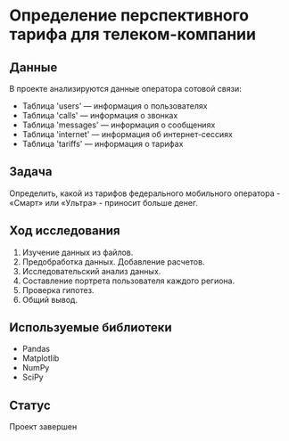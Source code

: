 # Определение перспективного тарифа для телеком-компании
## Данные
В проекте анализируются данные оператора сотовой связи:
- Таблица 'users' — информация о пользователях
- Таблица 'calls' — информация о звонках
- Таблица 'messages' — информация о сообщениях
- Таблица 'internet' — информация об интернет-сессиях
- Таблица 'tariffs' — информация о тарифах

## Задача
Определить, какой из тарифов федерального мобильного оператора - «Смарт» или «Ультра» - приносит больше денег.

## Ход исследования
 1. Изучение данных из файлов.
 2. Предобработка данных. Добавление расчетов.
 3. Исследовательский анализ данных.
 4. Составление портрета пользователя каждого региона.
 5. Проверка гипотез.
 6. Общий вывод.
 
 ## Используемые библиотеки
- Pandas
- Matplotlib
- NumPy
- SciPy

## Статус
Проект завершен
